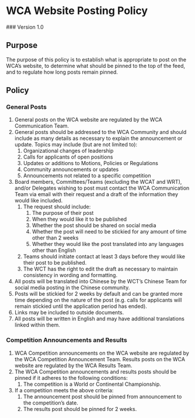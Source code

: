 # WCA Website Posting Policy
<div class="version">
### Version 1.0
</div>

## Purpose
The purpose of this policy is to establish what is appropriate to post on the WCA’s website, to determine what should be pinned to the top of the feed, and to regulate how long posts remain pinned.

## Policy
### General Posts
1. General posts on the WCA website are regulated by the WCA Communication Team.
2. General posts should be addressed to the WCA Community and should include as many details as necessary to explain the announcement or update. Topics may include (but are not limited to):
   1. Organizational changes of leadership
   2. Calls for applicants of open positions
   3. Updates or additions to Motions, Policies or Regulations
   4. Community announcements or updates
   5. Announcements not related to a specific competition
3. Board members, Committees/Teams (excluding the WCAT and WRT), and/or Delegates wishing to post must contact the WCA Communication Team via email with their request and a draft of the information they would like included.
   1. The request should include:
      1. The purpose of their post
      2. When they would like it to be published
      3. Whether the post should be shared on social media
      4. Whether the post will need to be stickied for any amount of time other than 2 weeks
      5. Whether they would like the post translated into any languages other than English
   2. Teams should initiate contact at least 3 days before they would like their post to be published.
   3. The WCT has the right to edit the draft as necessary to maintain consistency in wording and formatting.
4. All posts will be translated into Chinese by the WCT’s Chinese Team for social media posting in the Chinese community.
5. Posts will be stickied for 2 weeks by default and can be granted more time depending on the nature of the post (e.g. calls for applicants will remain stickied until the application period has ended).
6. Links may be included to outside documents.
7. All posts will be written in English and may have additional translations linked within them.

### Competition Announcements and Results
1. WCA Competition announcements on the WCA website are regulated by the WCA Competition Announcement Team. Results posts on the WCA website are regulated by the WCA Results Team.
2. The WCA Competition announcements and results posts should be pinned if it adheres to the following conditions:
   1. The competition is a World or Continental Championship.
3. If a competition meets the above criteria:
   1. The announcement post should be pinned from announcement to the competition’s date.
   2. The results post should be pinned for 2 weeks.
